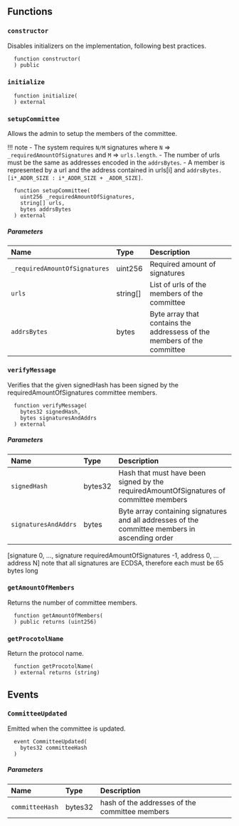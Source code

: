 ## Functions

### `constructor`

Disables initializers on the implementation, following best practices.

```solidity
  function constructor(
  ) public
```

### `initialize`

```solidity
  function initialize(
  ) external
```

### `setupCommittee`

Allows the admin to setup the members of the committee. 

!!! note
    - The system requires `N/M` signatures where `N` => `_requiredAmountOfSignatures` and `M` => `urls.length`.
    - The number of urls must be the same as addresses encoded in the `addrsBytes`.
    - A member is represented by a url and the address contained in urls[i] and `addrsBytes. [i*_ADDR_SIZE : i*_ADDR_SIZE + _ADDR_SIZE]`.

```solidity
  function setupCommittee(
    uint256 _requiredAmountOfSignatures,
    string[] urls,
    bytes addrsBytes
  ) external
```

##### Parameters

| Name | Type | Description                                                          |
| :--- | :--- | :------------------------------------------------------------------- |
|`_requiredAmountOfSignatures` | uint256 | Required amount of signatures
|`urls` | string[] | List of urls of the members of the committee
|`addrsBytes` | bytes | Byte array that contains the addressess of the members of the committee

### `verifyMessage`

Verifies that the given signedHash has been signed by the requiredAmountOfSignatures committee members.

```solidity
  function verifyMessage(
    bytes32 signedHash,
    bytes signaturesAndAddrs
  ) external
```

##### Parameters

| Name | Type | Description                                                          |
| :--- | :--- | :------------------------------------------------------------------- |
|`signedHash` | bytes32 | Hash that must have been signed by the requiredAmountOfSignatures of committee members
|`signaturesAndAddrs` | bytes | Byte array containing signatures and all addresses of the committee members in ascending order
[signature 0, ..., signature requiredAmountOfSignatures -1, address 0, ... address N]
note that all signatures are ECDSA, therefore each must be 65 bytes long

### `getAmountOfMembers`

Returns the number of committee members.

```solidity
  function getAmountOfMembers(
  ) public returns (uint256)
```

### `getProcotolName`

Return the protocol name.

```solidity
  function getProcotolName(
  ) external returns (string)
```

## Events

### `CommitteeUpdated`

Emitted when the committee is updated.

```solidity
  event CommitteeUpdated(
    bytes32 committeeHash
  )
```

##### Parameters

| Name                           | Type          | Description                                    |
| :----------------------------- | :------------ | :--------------------------------------------- |
|`committeeHash`| bytes32 | hash of the addresses of the committee members
